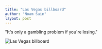 ```yaml
---
title: "Las Vegas billboard"
author: "Noam Sain"
layout: post
---
```


"It's only a gambling problem if you're losing."

![Las Vegas billboard](https://3.bp.blogspot.com/_8aN4krk1nsk/S232N998ycI/AAAAAAAAAW0/BwkXkJGstEo/s1600/image-7.jpg "Las Vegas billboard")
